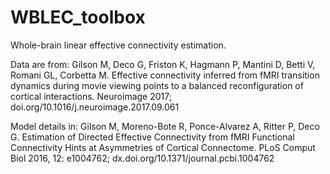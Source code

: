 # WBLEC_toolbox

Whole-brain linear effective connectivity estimation. 

Data are from: Gilson M, Deco G, Friston K, Hagmann P, Mantini D, Betti V, Romani GL, Corbetta M. Effective connectivity inferred from fMRI transition dynamics during movie viewing points to a balanced reconfiguration of cortical interactions. 
Neuroimage 2017; doi.org/10.1016/j.neuroimage.2017.09.061

Model details in: Gilson M, Moreno-Bote R, Ponce-Alvarez A, Ritter P, Deco G. Estimation of Directed Effective Connectivity from fMRI Functional Connectivity Hints at Asymmetries of Cortical Connectome. PLoS Comput Biol 2016, 12: e1004762; dx.doi.org/10.1371/journal.pcbi.1004762
